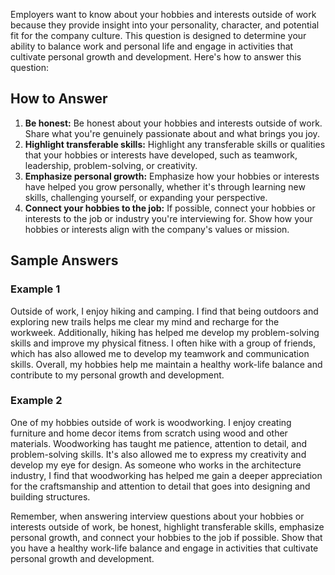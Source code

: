 
Employers want to know about your hobbies and interests outside of work because they provide insight into your personality, character, and potential fit for the company culture. This question is designed to determine your ability to balance work and personal life and engage in activities that cultivate personal growth and development. Here's how to answer this question:

How to Answer
-------------

1. **Be honest:** Be honest about your hobbies and interests outside of work. Share what you're genuinely passionate about and what brings you joy.
2. **Highlight transferable skills:** Highlight any transferable skills or qualities that your hobbies or interests have developed, such as teamwork, leadership, problem-solving, or creativity.
3. **Emphasize personal growth:** Emphasize how your hobbies or interests have helped you grow personally, whether it's through learning new skills, challenging yourself, or expanding your perspective.
4. **Connect your hobbies to the job:** If possible, connect your hobbies or interests to the job or industry you're interviewing for. Show how your hobbies or interests align with the company's values or mission.

Sample Answers
--------------

### Example 1

Outside of work, I enjoy hiking and camping. I find that being outdoors and exploring new trails helps me clear my mind and recharge for the workweek. Additionally, hiking has helped me develop my problem-solving skills and improve my physical fitness. I often hike with a group of friends, which has also allowed me to develop my teamwork and communication skills. Overall, my hobbies help me maintain a healthy work-life balance and contribute to my personal growth and development.

### Example 2

One of my hobbies outside of work is woodworking. I enjoy creating furniture and home decor items from scratch using wood and other materials. Woodworking has taught me patience, attention to detail, and problem-solving skills. It's also allowed me to express my creativity and develop my eye for design. As someone who works in the architecture industry, I find that woodworking has helped me gain a deeper appreciation for the craftsmanship and attention to detail that goes into designing and building structures.

Remember, when answering interview questions about your hobbies or interests outside of work, be honest, highlight transferable skills, emphasize personal growth, and connect your hobbies to the job if possible. Show that you have a healthy work-life balance and engage in activities that cultivate personal growth and development.
